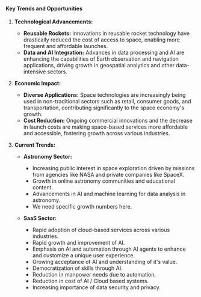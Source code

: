 #### Key Trends and Opportunities

1. **Technological Advancements:**

   - **Reusable Rockets:** Innovations in reusable rocket technology have drastically reduced the
     cost of access to space, enabling more frequent and affordable launches.
   - **Data and AI Integration:** Advances in data processing and AI are enhancing the capabilities
     of Earth observation and navigation applications, driving growth in geospatial analytics and
     other data-intensive sectors.

2. **Economic Impact:**

   - **Diverse Applications:** Space technologies are increasingly being used in non-traditional
     sectors such as retail, consumer goods, and transportation, contributing significantly to the
     space economy's growth​.
   - **Cost Reduction:** Ongoing commercial innovations and the decrease in launch costs are making
     space-based services more affordable and accessible, fostering growth across various
     industries.

3. **Current Trends:**

   - **Astronomy Sector:**

     - Increasing public interest in space exploration driven by missions from agencies like NASA
       and private companies like SpaceX.
     - Growth in online astronomy communities and educational content.
     - Advancements in AI and machine learning for data analysis in astronomy.
     - We need specific growth numbers here.

   - **SaaS Sector:**
     - Rapid adoption of cloud-based services across various industries.
     - Rapid growth and improvement of AI.
     - Emphasis on AI and automation through AI agents to enhance and customize a unique user
       experience.
     - Growing acceptance of AI and understanding of it's value.
     - Democratization of skills through AI.
     - Reduction in manpower needs due to automation.
     - Reduction in cost of AI / Cloud based systems.
     - Increasing importance of data security and privacy.